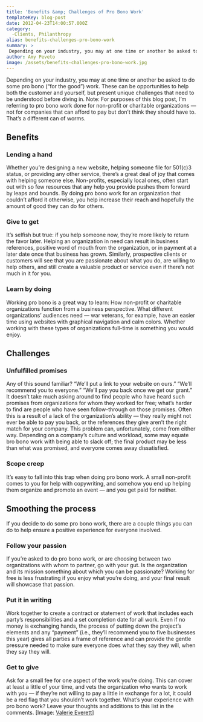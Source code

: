```yaml
---
title: 'Benefits &amp; Challenges of Pro Bono Work'
templateKey: blog-post
date: 2012-04-23T14:00:57.000Z
category: 
  -Clients, Philanthropy
alias: benefits-challenges-pro-bono-work
summary: > 
 Depending on your industry, you may at one time or another be asked to do some pro bono ("for the good") work. These can be opportunities to help both the customer and yourself, but present unique challenges that need to be understood before diving in.
author: Amy Peveto
image: /assets/benefits-challenges-pro-bono-work.jpg
---
```


Depending on your industry, you may at one time or another be asked to do some pro bono (“for the good”) work. These can be opportunities to help both the customer and yourself, but present unique challenges that need to be understood before diving in. Note: For purposes of this blog post, I’m referring to pro bono work done for non-profit or charitable organizations — not for companies that can afford to pay but don’t think they should have to. That’s a different can of worms.

Benefits
--------

### Lending a hand

Whether you’re designing a new website, helping someone file for 501(c)3 status, or providing any other service, there’s a great deal of joy that comes with helping someone else. Non-profits, especially local ones, often start out with so few resources that any help you provide pushes them forward by leaps and bounds. By doing pro bono work for an organization that couldn’t afford it otherwise, you help increase their reach and hopefully the amount of good they can do for others.

### Give to get

It’s selfish but true: if you help someone now, they’re more likely to return the favor later. Helping an organization in need can result in business references, positive word of mouth from the organization, or in payment at a later date once that business has grown. Similarly, prospective clients or customers will see that you are passionate about what you do, are willing to help others, and still create a valuable product or service even if there’s not much in it for you.

### Learn by doing

Working pro bono is a great way to learn: How non-profit or charitable organizations function from a business perspective. What different organizations’ audiences need — war veterans, for example, have an easier time using websites with graphical navigation and calm colors. Whether working with these types of organizations full-time is something you would enjoy.

Challenges
----------

### Unfulfilled promises

Any of this sound familiar? “We’ll put a link to your website on ours.” “We’ll recommend you to everyone.” “We’ll pay you back once we get our grant.” It doesn’t take much asking around to find people who have heard such promises from organizations for whom they worked for free; what’s harder to find are people who have seen follow-through on those promises. Often this is a result of a lack of the organization’s ability — they really might not ever be able to pay you back, or the references they give aren’t the right match for your company. This problem can, unfortunately, come from either way. Depending on a company’s culture and workload, some may equate bro bono work with being able to slack off; the final product may be less than what was promised, and everyone comes away dissatisfied.

### Scope creep

It’s easy to fall into this trap when doing pro bono work. A small non-profit comes to you for help with copywriting, and somehow you end up helping them organize and promote an event — and you get paid for neither.

Smoothing the process
---------------------

If you decide to do some pro bono work, there are a couple things you can do to help ensure a positive experience for everyone involved.

### Follow your passion

If you’re asked to do pro bono work, or are choosing between two organizations with whom to partner, go with your gut. Is the organization and its mission something about which you can be passionate? Working for free is less frustrating if you enjoy what you’re doing, and your final result will showcase that passion.

### Put it in writing

Work together to create a contract or statement of work that includes each party’s responsibilities and a set completion date for all work. Even if no money is exchanging hands, the process of putting down the project’s elements and any “payment” (i.e., they’ll recommend you to five businesses this year) gives all parties a frame of reference and can provide the gentle pressure needed to make sure everyone does what they say they will, when they say they will.

### Get to give

Ask for a small fee for one aspect of the work you’re doing. This can cover at least a little of your time, and vets the organization who wants to work with you — if they’re not willing to pay a little in exchange for a lot, it could be a red flag that you shouldn’t work together. What’s your experience with pro bono work? Leave your thoughts and additions to this list in the comments. \[Image: [Valerie Everett](http://www.flickr.com/photos/valeriebb/2350197001/)\]